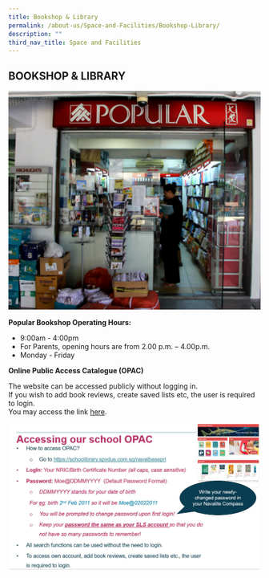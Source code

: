 ```yaml
---
title: Bookshop & Library
permalink: /about-us/Space-and-Facilities/Bookshop-Library/
description: ""
third_nav_title: Space and Facilities
---
```

## BOOKSHOP & LIBRARY

![](/images/Popular%20(Edited).jpeg)

**Popular Bookshop Operating Hours:**  

*   9:00am - 4:00pm
*   For Parents, opening hours are from 2.00 p.m. – 4.00p.m.
*   Monday - Friday

  
**Online Public Access Catalogue (OPAC)**

The website can be accessed publicly without logging in.  
If you wish to add book reviews, create saved lists etc, the user is required to login.  
You may access the link [here](https://schoolibrary.spydus.com.sg/navalbasepri).

![](/images/OPAC.jpeg)

